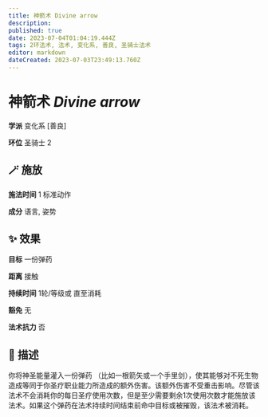 ```yaml
---
title: 神箭术 Divine arrow
description: 
published: true
date: 2023-07-04T01:04:19.444Z
tags: 2环法术, 法术, 变化系, 善良, 圣骑士法术
editor: markdown
dateCreated: 2023-07-03T23:49:13.760Z
---
```


# **神箭术** *Divine arrow*

**学派** 变化系 \[善良\] 

**环位** 圣骑士 2

## 🪄 施放

**施法时间** 1 标准动作

**成分** 语言, 姿势

## ✨ 效果 

**目标** 一份弹药 

**距离** 接触  

**持续时间** 1轮/等级或 直至消耗 

**豁免** 无

**法术抗力** 否

## 📖 描述

你将神圣能量灌入一份弹药 （比如一根箭矢或一个手里剑），使其能够对不死生物造成等同于你圣疗职业能力所造成的额外伤害。该额外伤害不受重击影响。尽管该法术不会消耗你的每日圣疗使用次数，但是至少需要剩余1次使用次数才能施放该法术。如果这个弹药在法术持续时间结束前命中目标或被摧毁，该法术被消耗。
    